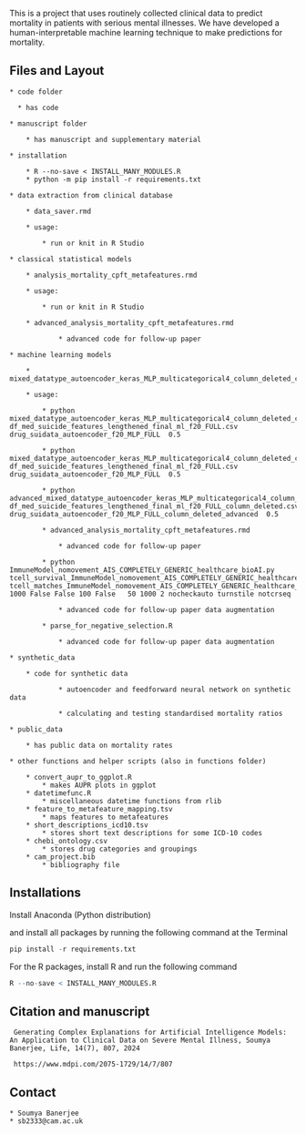 


This is a project that uses routinely collected clinical data to predict mortality in patients with serious mental illnesses.
We have developed a human-interpretable machine learning technique to make predictions for mortality. 

## Files and Layout

    * code folder
        
      * has code 
    
    * manuscript folder
    
        * has manuscript and supplementary material
    
    * installation
    
        * R --no-save < INSTALL_MANY_MODULES.R
        * python -m pip install -r requirements.txt
        
    * data extraction from clinical database
    
        * data_saver.rmd
        
        * usage:
        
            * run or knit in R Studio
        
    * classical statistical models
    
        * analysis_mortality_cpft_metafeatures.rmd
        
        * usage:
        
            * run or knit in R Studio
            
        * advanced_analysis_mortality_cpft_metafeatures.rmd
        
                * advanced code for follow-up paper
        
    * machine learning models
    
        * mixed_datatype_autoencoder_keras_MLP_multicategorical4_column_deleted_contrast.py
        
        * usage:
        
            * python mixed_datatype_autoencoder_keras_MLP_multicategorical4_column_deleted_contrast.py df_med_suicide_features_lengthened_final_ml_f20_FULL.csv  drug_suidata_autoencoder_f20_MLP_FULL  0.5
            
            * python mixed_datatype_autoencoder_keras_MLP_multicategorical4_column_deleted_contrast_bootstrap.py df_med_suicide_features_lengthened_final_ml_f20_FULL.csv  drug_suidata_autoencoder_f20_MLP_FULL  0.5
    
            * python advanced_mixed_datatype_autoencoder_keras_MLP_multicategorical4_column_deleted_contrast.py df_med_suicide_features_lengthened_final_ml_f20_FULL_column_deleted.csv  drug_suidata_autoencoder_f20_MLP_FULL_column_deleted_advanced  0.5
                
            * advanced_analysis_mortality_cpft_metafeatures.rmd
        
                * advanced code for follow-up paper
                
            * python ImmuneModel_nomovement_AIS_COMPLETELY_GENERIC_healthcare_bioAI.py tcell_survival_ImmuneModel_nomovement_AIS_COMPLETELY_GENERIC_healthcare_bioAI  tcell_matches_ImmuneModel_nomovement_AIS_COMPLETELY_GENERIC_healthcare_bioAI 1000 False False 100 False   50 1000 2 nocheckauto turnstile notcrseq
                
                * advanced code for follow-up paper data augmentation
                
            * parse_for_negative_selection.R
            
                * advanced code for follow-up paper data augmentation    
                
    * synthetic_data
    
        * code for synthetic data
        
                * autoencoder and feedforward neural network on synthetic data
        
                * calculating and testing standardised mortality ratios
        
    * public_data
    
        * has public data on mortality rates
        
    * other functions and helper scripts (also in functions folder)
    
        * convert_aupr_to_ggplot.R
            * makes AUPR plots in ggplot
        * datetimefunc.R
            * miscellaneous datetime functions from rlib 
        * feature_to_metafeature_mapping.tsv
            * maps features to metafeatures
        * short_descriptions_icd10.tsv
            * stores short text descriptions for some ICD-10 codes
        * chebi_ontology.csv
            * stores drug categories and groupings
        * cam_project.bib
            * bibliography file

        
##  Installations

Install Anaconda (Python distribution)

and install all packages by running the following command at the Terminal

```R
pip install -r requirements.txt
```

For the R packages, install R and run the following command 

```R
R --no-save < INSTALL_MANY_MODULES.R
```

## Citation and manuscript

     Generating Complex Explanations for Artificial Intelligence Models: An Application to Clinical Data on Severe Mental Illness, Soumya Banerjee, Life, 14(7), 807, 2024

     https://www.mdpi.com/2075-1729/14/7/807

## Contact
    * Soumya Banerjee
    * sb2333@cam.ac.uk
  
